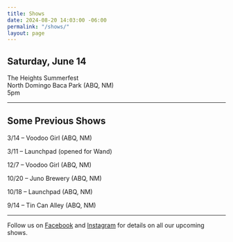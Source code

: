 ```yaml
---
title: Shows
date: 2024-08-20 14:03:00 -06:00
permalink: "/shows/"
layout: page
---
```


## Saturday, June 14
The Heights Summerfest<br/>
North Domingo Baca Park (ABQ, NM)<br/>
5pm

---

## Some Previous Shows

3/14 – Voodoo Girl (ABQ, NM)

3/11 – Launchpad (opened for Wand)

12/7 – Voodoo Girl (ABQ, NM)

10/20 – Juno Brewery (ABQ, NM)

10/18 – Launchpad (ABQ, NM)

9/14 – Tin Can Alley (ABQ, NM)

---

<p class="lead">Follow us on <a href="https://www.facebook.com/TheOrdinaryThingsband/">Facebook</a> and <a href="https://www.instagram.com/ordinarythingsband18/">Instagram</a> for details on all our upcoming shows.</p>